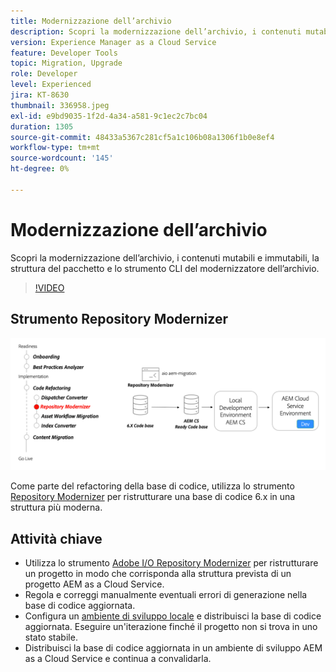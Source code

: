 ```yaml
---
title: Modernizzazione dell’archivio
description: Scopri la modernizzazione dell’archivio, i contenuti mutabili e immutabili, la struttura del pacchetto e lo strumento CLI del modernizzatore dell’archivio.
version: Experience Manager as a Cloud Service
feature: Developer Tools
topic: Migration, Upgrade
role: Developer
level: Experienced
jira: KT-8630
thumbnail: 336958.jpeg
exl-id: e9bd9035-1f2d-4a34-a581-9c1ec2c7bc04
duration: 1305
source-git-commit: 48433a5367c281cf5a1c106b08a1306f1b0e8ef4
workflow-type: tm+mt
source-wordcount: '145'
ht-degree: 0%

---
```


# Modernizzazione dell’archivio

Scopri la modernizzazione dell’archivio, i contenuti mutabili e immutabili, la struttura del pacchetto e lo strumento CLI del modernizzatore dell’archivio.

>[!VIDEO](https://video.tv.adobe.com/v/336958?quality=12&learn=on)

## Strumento Repository Modernizer

![Modernizzatore archivio](./assets/repository-modernizer.png)

Come parte del refactoring della base di codice, utilizza lo strumento [Repository Modernizer](https://experienceleague.adobe.com/docs/experience-manager-cloud-service/moving/refactoring-tools/repo-modernizer.html?lang=it) per ristrutturare una base di codice 6.x in una struttura più moderna.

## Attività chiave

* Utilizza lo strumento [Adobe I/O Repository Modernizer](https://github.com/adobe/aio-cli-plugin-aem-cloud-service-migration#command-aio-aem-migrationrepository-modernizer) per ristrutturare un progetto in modo che corrisponda alla struttura prevista di un progetto AEM as a Cloud Service.
* Regola e correggi manualmente eventuali errori di generazione nella base di codice aggiornata.
* Configura un [ambiente di sviluppo locale](https://experienceleague.adobe.com/docs/experience-manager-learn/cloud-service/local-development-environment-set-up/overview.html?lang=it) e distribuisci la base di codice aggiornata. Eseguire un&#39;iterazione finché il progetto non si trova in uno stato stabile.
* Distribuisci la base di codice aggiornata in un ambiente di sviluppo AEM as a Cloud Service e continua a convalidarla.
